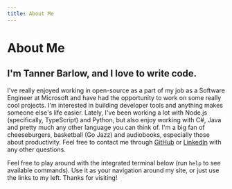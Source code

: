 ```yaml
---
title: About Me
---
```


# About Me

## I'm Tanner Barlow, and I love to write code.

I've really enjoyed working in open-source as a part of my job as a Software Engineer at Microsoft and have had the opportunity to work on some really cool projects. I'm interested in building developer tools and anything makes someone else's life easier. Lately, I've been working a lot with Node.js (specifically, TypeScript) and Python, but also enjoy working with C#, Java and pretty much any other language you can think of. I'm a big fan of cheeseburgers, basketball (Go Jazz) and audiobooks, especially those about productivity. Feel free to contact me through [GitHub](https://github.com/tbarlow12) or [LinkedIn](https://www.linkedin.com/in/tannerbarlow/) with any other questions.

Feel free to play around with the integrated terminal below (run `help` to see available commands). Use it as your navigation around my site, or just use the links to my left. Thanks for visiting!
